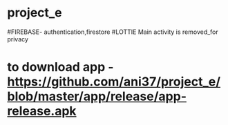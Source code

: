 # project_e
#FIREBASE- authentication,firestore
#LOTTIE
Main activity is removed_for privacy
# to download app -https://github.com/ani37/project_e/blob/master/app/release/app-release.apk

